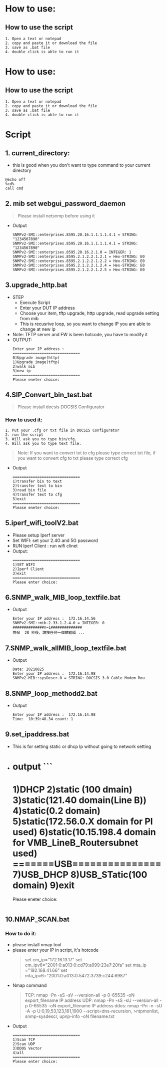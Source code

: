 # How to use: 
## How to use the script
```
1. Open a text or notepad
2. copy and paste it or download the file
3. save as .bat file
4. double click is able to run it
```
# How to use: 
## How to use the script
```
1. Open a text or notepad
2. copy and paste it or download the file
3. save as .bat file
4. double click is able to run it
```
# Script 
##  1. current_directory:
* this is good when you don't want to type command to your current directory
```
@echo off
%cd%
call cmd
```
##  2. mib set webgui_password_daemon
> Please install netsnmp before using it

* Output
    ```
    SNMPv2-SMI::enterprises.8595.20.16.1.1.1.1.4.1 = STRING: "1234567890"
    SNMPv2-SMI::enterprises.8595.20.16.1.1.1.1.4.1 = STRING: "1234567890"
    SNMPv2-SMI::enterprises.8595.20.16.2.1.0 = INTEGER: 1
    SNMPv2-SMI::enterprises.8595.2.1.2.2.1.2.1 = Hex-STRING: E0
    SNMPv2-SMI::enterprises.8595.2.1.2.2.1.2.2 = Hex-STRING: E0
    SNMPv2-SMI::enterprises.8595.2.1.2.2.1.2.4 = Hex-STRING: E0
    SNMPv2-SMI::enterprises.8595.2.1.2.2.1.2.5 = Hex-STRING: E0
    ```
## 3.upgrade_http.bat
* STEP
    * Execute Script
    * Enter your DUT IP address 
    * Choose your item, tftp upgrade, http upgrade, read upgrade setting from mib
    * This is recusrive loop, so you want to change IP you are able to change at new ip
* Note: TFTP server and FW is been hotcode, you have to modify it
* OUTPUT:
    ```
    Enter your IP address : 
    ==============================
    0)Upgrade image(http)
    1)Upgrade image(tftp)
    2)walk mib
    3)new ip
    ==============================
    Please eneter choice: 
    ```
## 4.SIP_Convert_bin_test.bat 
> Please install docsis DOCSIS Configurator
### How to used it:
```
1. Put your .cfg or txt file in DOCSIS Configurator
2. run the script
3. Will ask you to type bin/cfg. 
4. Will ask you to type text file.
```
>Note: If you want to convert txt to cfg please type correct txt file, if you want to convert cfg to txt please type correct cfg

* Output
    ```
    ==============================
    1)transfer bin to text
    2)transfer text to bin
    3)read bin file
    4)transfer text to cfg
    5)exit
    ==============================
    Please eneter choice:
    ```
## 5.iperf_wifi_toolV2.bat
* Please setup Iperf server 
* Set WIFI: set your 2.4G and 5G password
* RUN Iperf Client : run wifi clinet
* Output:
    ```
    ==============================
    1)SET WIFI
    2)Iperf Client
    3)exit
    ==============================
    Please enter choice:
    ```
## 6.SNMP_walk_MIB_loop_textfile.bat
* Output
    ```
    Enter your IP address :  172.16.14.56
    SNMPv2-SMI::mib-2.33.1.2.4.0 = INTEGER: 0
    ##############n=1##############
    等候  28 秒後，請按任何一個鍵繼續 ...
    ```
## 7.SNMP_walk_allMIB_loop_textfile.bat
* Output
    ```
    Date: 20210825
    Enter your IP address :  172.16.14.98
    SNMPv2-MIB::sysDescr.0 = STRING: DOCSIS 3.0 Cable Modem Rou
    ```

## 8.SNMP_loop_methodd2.bat
* Output
    ```
    Enter your IP address :  172.16.14.98
    Time:  10:39:48.34 count: 1
    ```

## 9.set_ipaddress.bat
* This is for setting static or dhcp Ip without going to network setting
* output
       ```
    ==============================
    1)DHCP
    2)static (100 dmain)
    3)static(121.40 domain(Line B))
    4)static(0.2 domain)
    5)static(172.56.0.X domain for PI used)
    6)static(10.15.198.4 domain for VMB_LineB_Routersubnet used)
    =======USB===============
    7)USB_DHCP
    8)USB_STatic(100 domain)
    9)exit
    ==============================
    Please eneter choice:
     ```
## 10.NMAP_SCAN.bat
### How to do it: 
* please install nmap tool 
* please enter your IP in script, it's hotcode
    >set cm_ip="172.16.13.17"
    >set cm_ipv6="2001:0:a013:0:cd79:a999:23e7:20fa"
    >set mta_ip ="192.168.41.66"
    >set mta_ipv6="2001:0:a013:0:5472:3739:c244:6987"
* Nmap command
    >TCP: nmap -Pn -sS -sV --version-all -p 0-65535 -oN export_filename IP address
    >UDP: nmap -Pn -sS -sU --version-all -p 0-65535 -oN export_filename IP address
    >ddos: nmap -Pn -n -sU -A -p U:0,19,53,123,161,1900 --script=dns-recursion, >ntpmonlist, snmp-sysdescr, upnp-info -oN filename.txt
* Output
    ```
    ==============================
    1)Scan TCP
    2)Scan UDP
    3)DDOS Vector
    4)all
    ==============================
    Please enter choice:
    ```